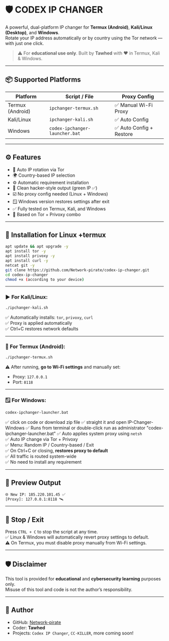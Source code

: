 # 🛡️ CODEX IP CHANGER

A powerful, dual-platform IP changer for **Termux (Android)**, **Kali/Linux (Desktop)**, and **Windows**.  
Rotate your IP address automatically or by country using the Tor network — with just one click.

> ⚠️ For **educational use only**. Built by **Tawhed** with ❤️ in Termux, Kali & Windows.

---

## 📦 Supported Platforms

| Platform        | Script / File            | Proxy Config         |
|------------------|---------------------------|------------------------|
| Termux (Android) | `ipchanger-termux.sh`     | ✅ Manual Wi-Fi Proxy |
| Kali/Linux       | `ipchanger-kali.sh`       | ✅ Auto Config |
| Windows          | `codex-ipchanger-launcher.bat`| ✅ Auto Config + Restore |

---

## ⚙️ Features

- 🔄 Auto IP rotation via Tor
- 🌍 Country-based IP selection
- ⚙️ Automatic requirement installation
- 🧼 Clean hacker-style output (green IP ✅)
- ☑️ No proxy config needed (Linux + Windows)
- 🪟 Windows version restores settings after exit
- ✅ Fully tested on Termux, Kali, and Windows
- 🐧 Based on Tor + Privoxy combo

---

## 🚀 Installation for Linux +termux

```bash
apt update && apt upgrade -y
apt install tor -y
apt install privoxy -y
apt install curl -y
netcat git -y
git clone https://github.com/Network-pirate/codex-ip-changer.git
cd codex-ip-changer
chmod +x (according to your device)
```

---

### ▶️ For Kali/Linux:
```bash
./ipchanger-kali.sh
```
✅ Automatically installs: `tor`, `privoxy`, `curl`  
✅ Proxy is applied automatically  
✅ Ctrl+C restores network defaults

---

### 📱 For Termux (Android):
```bash
./ipchanger-termux.sh
```
⚠️ After running, **go to Wi-Fi settings** and manually set:  
- Proxy: `127.0.0.1`  
- Port: `8118`

---

### 🪟 For Windows:
```bat
codex-ipchanger-launcher.bat
```
✅ click on code or download zip file 
✅ straight it and open IP-Changer-Windows
✅ Runs from terminal or double-click run as administrator "codex-ipchanger-launcher.bat"
✅ Auto applies system proxy using `netsh`  
✅ Auto IP change via Tor + Privoxy  
✅ Menu: Random IP / Country-based / Exit  
✅ On Ctrl+C or closing, **restores proxy to default**  
✅ All traffic is routed system-wide  
✅ No need to install any requirement 

---

## 📸 Preview Output

```bash
🌐 New IP: 185.220.101.45 ✅
[Proxy]: 127.0.0.1:8118 🛰️
```

---

## 🔌 Stop / Exit

Press `CTRL + C` to stop the script at any time.  
✅ Linux & Windows will automatically revert proxy settings to default.  
⚠️ On Termux, you must disable proxy manually from Wi-Fi settings.

---

## 🛡️ Disclaimer

This tool is provided for **educational** and **cybersecurity learning** purposes only.  
Misuse of this tool and code is not the author’s responsibility.

---

## 👤 Author

- GitHub: [Network-pirate](https://github.com/Network-pirate)
- Coder: **Tawhed**
- Projects: `Codex IP Changer`, `CC-KILLER`, more coming soon!
